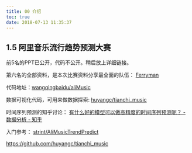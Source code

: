 ```yaml
---
title: 00 介绍
toc: true
date: 2018-07-13 11:35:37
---
```


## 1.5 阿里音乐流行趋势预测大赛

前5名的PPT已公开，代码不公开。稍后放上详细链接。

第六名的全部资料，是本次比赛资料分享最全面的队伍： [Ferryman](http://link.zhihu.com/?target=http%3A//www.wangqingbaidu.cn/article/alimusic1471161131.html)

代码地址：[wangqingbaidu/aliMusic](http://link.zhihu.com/?target=https%3A//github.com/wangqingbaidu/aliMusic)

数据可视化代码，可用来做数据探索: [huyangc/tianchi_music](http://link.zhihu.com/?target=https%3A//github.com/huyangc/tianchi_music)

时间序列预测的知乎讨论： [有什么好的模型可以做高精度的时间序列预测呢？ - 数据分析 - 知乎](https://www.zhihu.com/question/21229371)

入门参考： [strint/AliMusicTrendPredict](http://link.zhihu.com/?target=https%3A//github.com/strint/AliMusicTrendPredict)


https://github.com/huyangc/tianchi_music
